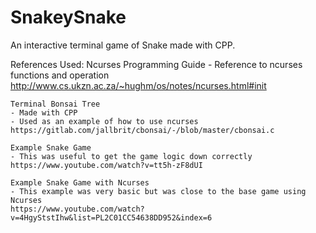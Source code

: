 # SnakeySnake
An interactive terminal game of Snake made with CPP.

References Used:
    Ncurses Programming Guide
    - Reference to ncurses functions and operation
    http://www.cs.ukzn.ac.za/~hughm/os/notes/ncurses.html#init

    Terminal Bonsai Tree
    - Made with CPP
    - Used as an example of how to use ncurses
    https://gitlab.com/jallbrit/cbonsai/-/blob/master/cbonsai.c

    Example Snake Game
    - This was useful to get the game logic down correctly
    https://www.youtube.com/watch?v=tt5h-zF8dUI

    Example Snake Game with Ncurses
    - This example was very basic but was close to the base game using Ncurses
    https://www.youtube.com/watch?v=4HgyStstIhw&list=PL2C01CC54638DD952&index=6

